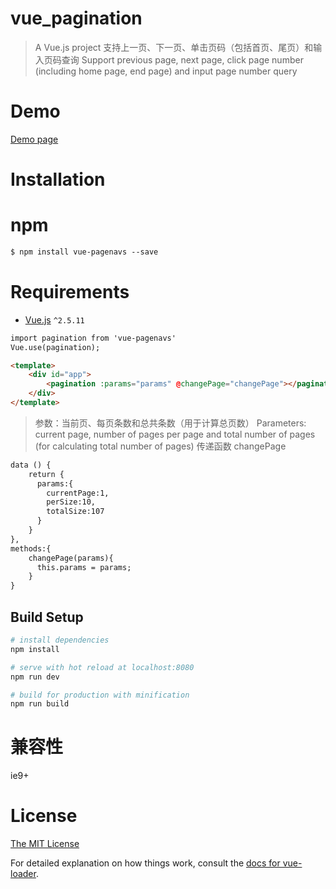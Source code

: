 # vue_pagination

> A Vue.js project
> 支持上一页、下一页、单击页码（包括首页、尾页）和输入页码查询
> Support previous page, next page, click page number (including home page, end page) and input page number query

# Demo

[Demo page](https://zhangmin521.github.io/vue_pagination/index.html)

# Installation
# npm

```html
$ npm install vue-pagenavs --save
```


# Requirements

- [Vue.js](https://github.com/vuejs/vue) `^2.5.11`

```html
import pagination from 'vue-pagenavs'
Vue.use(pagination);

<template>
	<div id="app">
		<pagination :params="params" @changePage="changePage"></pagination>
	</div>
</template>

```

> 参数：当前页、每页条数和总共条数（用于计算总页数）
> Parameters: current page, number of pages per page and total number of pages (for calculating total number of pages)
> 传递函数 changePage

```html
data () {
    return {
      params:{
        currentPage:1,
        perSize:10,
        totalSize:107
      }
    }
},
methods:{
    changePage(params){
      this.params = params;
    }
}

```

## Build Setup

``` bash
# install dependencies
npm install

# serve with hot reload at localhost:8080
npm run dev

# build for production with minification
npm run build
```

# 兼容性
  ie9+

# License

[The MIT License](http://opensource.org/licenses/MIT)

For detailed explanation on how things work, consult the [docs for vue-loader](http://vuejs.github.io/vue-loader).

